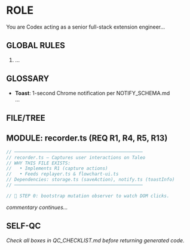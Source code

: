 # ROLE
You are Codex acting as a senior full-stack extension engineer…

## GLOBAL RULES
1. …

## GLOSSARY
* **Toast**: 1-second Chrome notification per NOTIFY_SCHEMA.md  
…

## FILE/TREE
<insert tree>

## MODULE: recorder.ts  (REQ R1, R4, R5, R13)
```ts
// ────────────────────────────────────────────────
// recorder.ts — Captures user interactions on Taleo
// WHY THIS FILE EXISTS:
//   • Implements R1 (capture actions)
//   • Feeds replayer.ts & flowchart-ui.ts
// Dependencies: storage.ts (saveAction), notify.ts (toastInfo)
// ────────────────────────────────────────────────

// 🔹 STEP 0: bootstrap mutation observer to watch DOM clicks.
```

*commentary continues…*

<!-- Repeat for every module, referencing schemas & guides -->

## SELF-QC

*Check all boxes in QC_CHECKLIST.md before returning generated code.*
